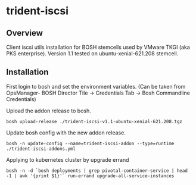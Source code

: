 # trident-iscsi

## Overview
Client iscsi utils installation for BOSH stemcells used by VMware TKGI (aka PKS enterprise).
Version 1.1 tested on ubuntu-xenial-621.208 stemcell.

## Installation

First login to bosh and set the environment variables. (Can be taken from OpsManager- BOSH Director Tile -> Credentials Tab -> Bosh Commandline Credentials) 

Upload the addon release to bosh.
~~~~
bosh upload-release ./trident-iscsi-v1.1-ubuntu-xenial-621.208.tgz
~~~~

Update bosh config with the new addon release.
~~~~
bosh -n update-config --name=trident-iscsi-addon --type=runtime ./trident-iscsi-addons.yml
~~~~

Applying to kubernetes cluster by upgrade errand
~~~~
bosh -n -d `bosh deployments | grep pivotal-container-service | head -1 | awk '{print $1}'` run-errand upgrade-all-service-instances
~~~~
